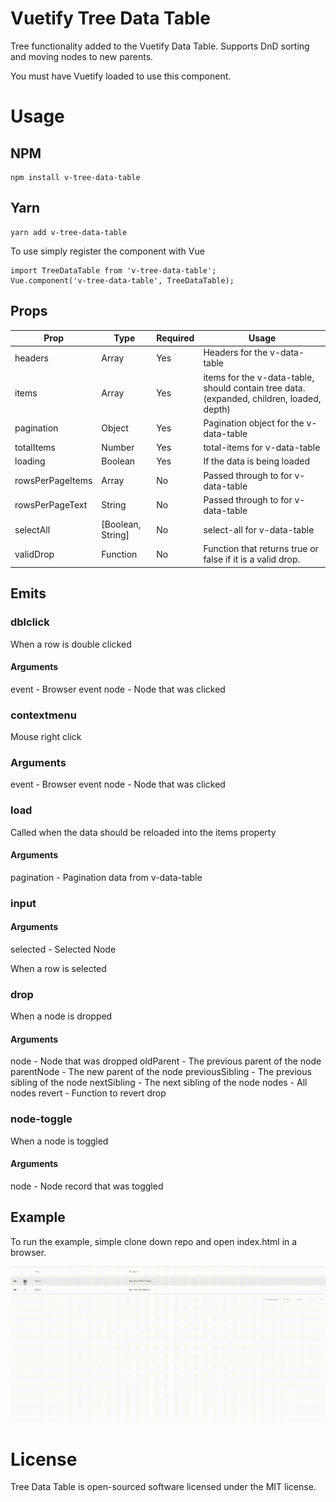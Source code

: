 # Vuetify Tree Data Table

Tree functionality added to the Vuetify Data Table. Supports DnD sorting and moving nodes to new parents.

You must have Vuetify loaded to use this component.

# Usage

## NPM

```
npm install v-tree-data-table
```

## Yarn

```
yarn add v-tree-data-table
```

To use simply register the component with Vue

```
import TreeDataTable from 'v-tree-data-table';
Vue.component('v-tree-data-table', TreeDataTable);
```

## Props

| Prop             | Type              | Required | Usage                                                                                                                                                                                                                      |
| ---------------- | ----------------- | -------- | -------------------------------------------------------------------------------------------------------------------------------------------------------------------------------------------------------------------------- |
| headers          | Array             | Yes      | Headers for the v-data-table                                                                                                                                                                                               |
| items            | Array             | Yes      | items for the v-data-table, should contain tree data. (expanded, children, loaded, depth)                                                                                                                                  |
| pagination       | Object            | Yes      | Pagination object for the v-data-table                                                                                                                                                                                     |
| totalItems       | Number            | Yes      | total-items for v-data-table                                                                                                                                                                                               |
| loading          | Boolean           | Yes      | If the data is being loaded                                                                                                                                                                                                |
| rowsPerPageItems | Array             | No       | Passed through to for v-data-table                                                                                                                                                                                         |
| rowsPerPageText  | String            | No       | Passed through to for v-data-table                                                                                                                                                                                         |
| selectAll        | [Boolean, String] | No       | select-all for v-data-table                                                                                                                                                                                                |
| validDrop        | Function          | No       | Function that returns true or false if it is a valid drop. |

## Emits

### dblclick

When a row is double clicked

#### Arguments

event - Browser event
node - Node that was clicked

### contextmenu

Mouse right click

### Arguments

event - Browser event
node - Node that was clicked

### load

Called when the data should be reloaded into the items property

#### Arguments

pagination - Pagination data from v-data-table

### input

#### Arguments

selected - Selected Node

When a row is selected

### drop

When a node is dropped

#### Arguments

node - Node that was dropped
oldParent - The previous parent of the node
parentNode - The new parent of the node
previousSibling - The previous sibling of the node
nextSibling - The next sibling of the node
nodes - All nodes
revert - Function to revert drop

### node-toggle

When a node is toggled

#### Arguments

node - Node record that was toggled

## Example

To run the example, simple clone down repo and open index.html in a browser.

![](TreeGrid.gif)

# License

Tree Data Table is open-sourced software licensed under the MIT license.
